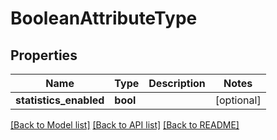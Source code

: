 # BooleanAttributeType

## Properties
Name | Type | Description | Notes
------------ | ------------- | ------------- | -------------
**statistics_enabled** | **bool** |  | [optional] 

[[Back to Model list]](../README.md#documentation-for-models) [[Back to API list]](../README.md#documentation-for-api-endpoints) [[Back to README]](../README.md)

